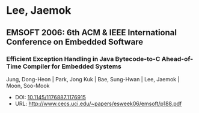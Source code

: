 # Lee, Jaemok

## EMSOFT 2006: 6th ACM & IEEE International Conference on Embedded Software

### Efficient Exception Handling in Java Bytecode-to-C Ahead-of-Time Compiler for Embedded Systems
Jung, Dong-Heon | Park, Jong Kuk | Bae, Sung-Hwan | Lee, Jaemok | Moon, Soo-Mook
* DOI: [10.1145/1176887.1176915](https://doi.org/10.1145/1176887.1176915)
* URL: <http://www.cecs.uci.edu/~papers/esweek06/emsoft/p188.pdf>

